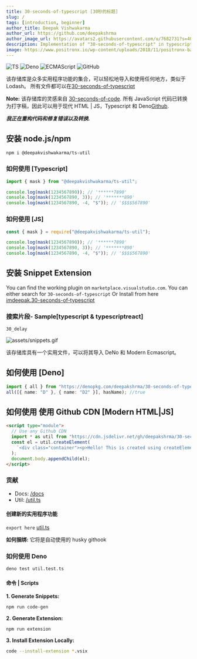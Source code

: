 ```yaml
---
title: 30-seconds-of-typescript [30秒的标题]
slug: /
tags: [introduction, beginner]
author_title: Deepak Vishwakarma
author_url: https://github.com/deepakshrma
author_image_url: https://avatars2.githubusercontent.com/u/7682731?s=400
description: Implementation of "30-seconds-of-typescript" in typescript, javascript and deno.
image: https://www.positronx.io/wp-content/uploads/2018/11/positronx-banner-1152-1.jpg
---
```


![TS](https://img.shields.io/badge/supports-typescript-blue.svg?style=flat-square)
![Deno](https://img.shields.io/badge/supports-deno-green.svg?style=flat-square)
![ECMAScript](https://img.shields.io/badge/supports-ECMAScript-yellow.svg?style=flat-square)
![GitHub](https://img.shields.io/github/license/deepakshrma/30-seconds-of-typescript)

该存储库是众多实用程序功能的集合，可以轻松地导入和使用任何地方，类似于 Lodash。
所有文件都可以在[30-seconds-of-typescript](https://deepakshrma.github.io/30-seconds-of-typescript/docs/)

**Note:**
该存储库的灵感来自 [30-seconds-of-code](https://github.com/30-seconds/30-seconds-of-code). 所有 JavaScript 代码已转换为打字稿，因此可以用于现代 HTML | JS，Typescript 和 Deno[Github](https://github.com/deepakshrma/30-seconds-of-typescript/).

**_我正在重构代码和修复错误以及转换._**

## 安装 node.js/npm

```bash
npm i @deepakvishwakarma/ts-util
```

### 如何使用 [Typescript]

```ts title="typescript"
import { mask } from "@deepakvishwakarma/ts-util";

console.log(mask(1234567890)); // '******7890'
console.log(mask(1234567890, 3)); // '*******890'
console.log(mask(1234567890, -4, "$")); // '$$$$567890'
```

### 如何使用 [JS]

```ts title="typescript"
const { mask } = require("@deepakvishwakarma/ts-util");

console.log(mask(1234567890)); // '******7890'
console.log(mask(1234567890, 3)); // '*******890'
console.log(mask(1234567890, -4, "$")); // '$$$$567890'
```

## 安装 Snippet Extension

You can find the working plugin on `marketplace.visualstudio.com`. You can either search for `30-seconds-of-typescript` Or Install from here [imdeepak.30-seconds-of-typescript](https://marketplace.visualstudio.com/items?itemName=imdeepak.30-seconds-of-typescript)

### 搜索片段- Sample[typescript & typescriptreact]

```bash
30_delay
```

![assets/snippets.gif](https://github.com/deepakshrma/30-seconds-of-typescript/raw/master/assets/snippets.gif)

该存储库具有一个实用文件，可以将其导入 DeNo 和 Modern Ecmascript。

## 如何使用 [Deno]

```ts title="typescript"
import { all } from "https://denopkg.com/deepakshrma/30-seconds-of-typescript/util.ts";
all([{ name: "D" }, { name: "D2" }], hasName); //true
```

## 如何使用 使用 Github CDN [Modern HTML|JS]

```html
<script type="module">
  // Use any Github CDN
  import * as util from "https://cdn.jsdelivr.net/gh/deepakshrma/30-seconds-of-typescript/util.js";
  const el = util.createElement(
    `<div class="container"><p>Hello! This is created using createElement!! </p></div>`
  );
  document.body.appendChild(el);
</script>
```

### 贡献

- Docs: [/docs](https://github.com/deepakshrma/30-seconds-of-typescript/docs)
- Util: [/util.ts](https://github.com/deepakshrma/30-seconds-of-typescript/blob/master/util.ts)

#### 创建新的实用程序功能

`export here` [util.ts](https://github.com/deepakshrma/30-seconds-of-typescript/blob/master/util.ts)

**如何捆绑:** 它将是自动使用的 husky githook

### 如何使用 Deno

```bash
deno test util.test.ts
```

#### 命令 | Scripts

**1. Generate Snippets:**

```bash
npm run code-gen
```

**2. Generate Extension:**

```bash
npm run extension
```

**3. Install Extension Locally:**

```bash
code --install-extension *.vsix
```
